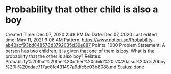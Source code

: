# Probability that other child is also a boy

Created Time: Dec 07, 2020 2:48 PM
Do Date: Dec 07, 2020
Last edited time: May 11, 2021 9:08 AM
Pattern: https://www.notion.so/Probability-ab40acf93bd848578d3792035d39e887
Points: 1000
Problem Statement: A person has two children, it is given that one of them is boy. What is the probability that the other is also boy?
Relates: Probability%20that%20the%20other%20child%20is%20also%20a%20boy%20II%20cdae717ac8fc431497a9dfc5e03b8088.md
Status: done
